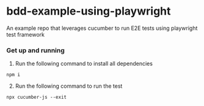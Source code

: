 # bdd-example-using-playwright
An example repo that leverages cucumber to run E2E tests using playwright test framework

### Get up and running
1. Run the following command to install all dependencies
```shell
npm i
```

2. Run the following command to run the test
```shell
npx cucumber-js --exit
```
